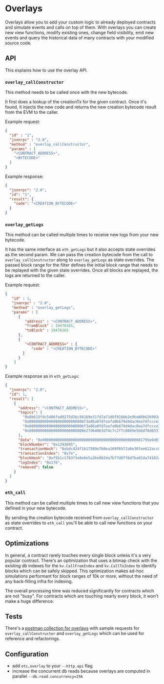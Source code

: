 # Overlays
Overlays allow you to add your custom logic to already deployed contracts and simulate events and calls on top of them.
With overlays you can create new view functions, modify existing ones, change field visibility, emit new events and query the historical data of many contracts with your modified source code.

## API
This explains how to use the overlay API.

### `overlay_callConstructor`
This method needs to be called once with the new bytecode.

It first does a lookup of the creationTx for the given contract.
Once it's found, it injects the new code and returns the new creation bytecode result from the EVM to the caller.

Example request:
```json
{
  "id" : "1",
  "jsonrpc" : "2.0",
  "method" : "overlay_callConstructor",
  "params" : [
    "<CONTRACT_ADDRESS>",
    "<BYTECODE>"
  ]
}
```

Example response:
```json
{
  "jsonrpc": "2.0",
  "id": "1",
  "result": {
    "code": "<CREATION_BYTECODE>"
  }
}
```

### `overlay_getLogs`
This method can be called multiple times to receive new logs from your new bytecode.

It has the same interface as `eth_getLogs` but it also accepts state overrides as the second param.
We can pass the creation bytecode from the call to `overlay_callConstructor` along to `overlay_getLogs` as state overrides.
The passed block range for the filter defines the initial block range that needs to be replayed with the given state overrides.
Once all blocks are replayed, the logs are returned to the caller.

Example request:
```json
{
   "id" : 1,
   "jsonrpc" : "2.0",
   "method" : "overlay_getLogs",
   "params" : [
      {
         "address" : "<CONTRACT_ADDRESS>",
         "fromBlock" : 19470165,
         "toBlock" : 19478165
      },
      {
         "<CONTRACT_ADDRESS>" : {
            "code" : "<CREATION_BYTECODE>"
        }
      }
    ]
}
```

Example response as in `eth_getLogs`:
```json
{
  "jsonrpc": "2.0",
  "id": 1,
  "result": [
    {
      "address": "<CONTRACT_ADDRESS>",
      "topics": [
        "0x8b615fdc5486fad0275d26c56169e31fd7a71d8f916bb2e9ba80b626903a8b64",
        "0x0000000000000000000000006f3a86a0fd7aafa0b679d4dac8ea7dfccce383ab",
        "0x0000000000000000000000006f3a86a0fd7aafa0b679d4dac8ea7dfccce383ab",
        "0x0000000000000000000000008e27d64063d74c7c2f7c8609e5b6d78d03378d23"
      ],
      "data": "0x0000000000000000000000000000000000000000000001795e6d875dd7c7541500000000000000000000000000000000000000000000014611be39e4bd5d6c300000000000000000000000000000000000000000000000294b9e341f9bf78418",
      "blockNumber": "0x1293695",
      "transactionHash": "0xbdc424f1b17589e7b0ea169f65f2a8e30fee612acc0560db350f42ec26bd1f87",
      "transactionIndex": "0x7e",
      "blockHash": "0xf5b1c1783f3a0e0e5a26e862da7b77d07f6d7ba01da74182af0fc432cc62e404",
      "logIndex": "0x176",
      "removed": false
    }
  ]
}
```

### `eth_call`
This method can be called multiple times to call new view functions that you defined in your new bytecode.

By sending the creation bytecode received from `overlay_callConstructor` as state overrides to `eth_call` you'll be able to call new functions on your contract.

## Optimizations
In general, a contract rarely touches every single block unless it's a very popular contract. There's an optimization that uses a bitmap check with
the existing db indexes for the `kv.CallFromIndex` and `kv.CallToIndex` to identify blocks which can be safely skipped.
This optimization makes ad-hoc simulations performant for block ranges of 10k or more, without the need of any back-filling infra for indexing.

The overall processing time was reduced significantly for contracts which are not "busy". For contracts which are touching nearly every block, it won't make a huge difference.

## Tests
There's a [postman collection for overlays](../../../cmd/rpcdaemon/postman/Overlay_Testing.json) with sample requests for `overlay_callConstructor` and `overlay_getLogs` which can be used for reference and refactorings.

## Configuration
- add `ots,overlay` to your `--http.api` flag
- increase the concurrent db reads because overlays are computed in parallel `--db.read.concurrency=256`